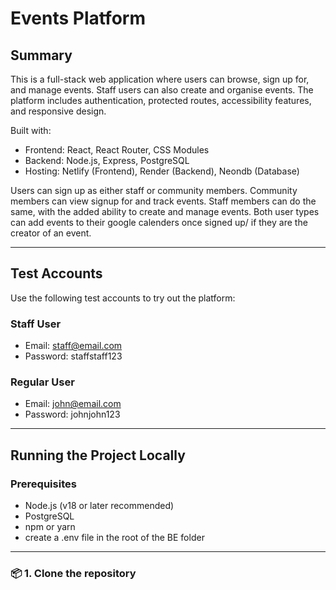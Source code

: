 # Events Platform

## Summary

This is a full-stack web application where users can browse, sign up for, and manage events. Staff users can also create and organise events. The platform includes authentication, protected routes, accessibility features, and responsive design.

Built with:

- Frontend: React, React Router, CSS Modules
- Backend: Node.js, Express, PostgreSQL 
- Hosting: Netlify (Frontend), Render (Backend), Neondb (Database)

Users can sign up as either staff or community members. Community members can view signup for and track events. Staff members can do the same, with the added ability to create and manage events. Both user types can add events to their google calenders once signed up/ if they are the creator of an event. 

---

## Test Accounts

Use the following test accounts to try out the platform:

### Staff User
- Email: staff@email.com
- Password: staffstaff123

### Regular User
- Email: john@email.com
- Password: johnjohn123

---

## Running the Project Locally

### Prerequisites

- Node.js (v18 or later recommended)
- PostgreSQL
- npm or yarn
- create a .env file in the root of the BE folder

---

### 📦 1. Clone the repository

